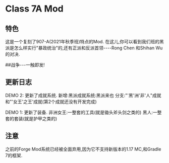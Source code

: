 # Class 7A Mod

## 特色
这是一个复刻了907-A(2021年秋季班)特点的Mod.
在这儿,你可以看到我们班的黑派是怎么样实行"暴政统治"的,还有正派和反派首领----Rong Chen 和Shihan Wu的对决.

##战争---一触即发!

## 更新日志
DEMO 2:
更新了成就系统. 新增:黑派成就系统:黑派来也 分支:"'黑'洲'非'人"成就和"'女王'之王'成就(第2个成就还没有开发完成)

DEMO 1:
更新了装备. 非洲女王:一整套的工具(就是锄头斧头剑之类的)
黑人:一整套的套装(就是护甲之类的)

## 注意
之前的Forge Mod系统已经被全面弃用,因为它不支持新版本的1.17 MC,和Gradle 7的框架.
